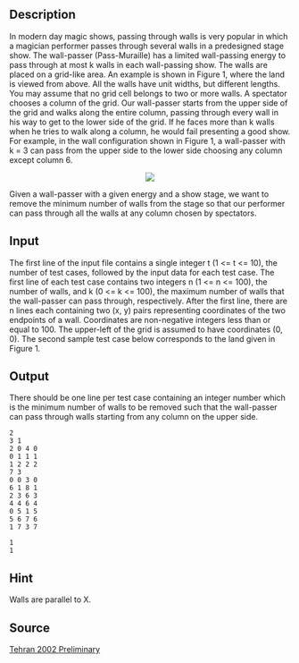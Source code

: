 <h2>Description</h2><p>In modern day magic shows, passing through walls is very popular in which a magician performer passes through several walls in a predesigned stage show. The wall-passer (Pass-Muraille) has a limited wall-passing energy to pass through at most k walls in each wall-passing show. The walls are placed on a grid-like area. An example is shown in Figure 1, where the land is viewed from above. All the walls have unit widths, but different lengths. You may assume that no grid cell belongs to two or more walls. A spectator chooses a column of the grid. Our wall-passer starts from the upper side of the grid and walks along the entire column, passing through every wall in his way to get to the lower side of the grid. If he faces more than k walls when he tries to walk along a column, he would fail presenting a good show. For example, in the wall configuration shown in Figure 1, a wall-passer with k = 3 can pass from the upper side to the lower side choosing any column except column 6. 
</p><center><img src="images/1230_1.jpg"></center><p>
</p>Given a wall-passer with a given energy and a show stage, we want to remove the minimum number of walls from the stage so that our performer can pass through all the walls at any column chosen by spectators.
<h2>Input</h2><p>The first line of the input file contains a single integer t (1 &lt;= t &lt;= 10), the number of test cases, followed by the input data for each test case. The first line of each test case contains two integers n (1 &lt;= n &lt;= 100), the number of walls, and k (0 &lt;= k &lt;= 100), the maximum number of walls that the wall-passer can pass through, respectively. After the first line, there are n lines each containing two (x, y) pairs representing coordinates of the two endpoints of a wall. Coordinates are non-negative integers less than or equal to 100. The upper-left of the grid is assumed to have coordinates (0, 0). The second sample test case below corresponds to the land given in Figure 1.
</p><h2>Output</h2><p>There should be one line per test case containing an integer number which is the minimum number of walls to be removed such that the wall-passer can pass through walls starting from any column on the upper side.
</p><pre><code class="language-input1">2
3 1
2 0 4 0
0 1 1 1
1 2 2 2
7 3
0 0 3 0
6 1 8 1
2 3 6 3
4 4 6 4
0 5 1 5
5 6 7 6
1 7 3 7</code></pre><pre><code class="language-output1">1
1</code></pre><h2>Hint</h2><p>Walls are parallel to X.</p><h2>Source</h2><a href="searchproblem?field=source&amp;key=Tehran+2002+Preliminary">Tehran 2002 Preliminary</a>